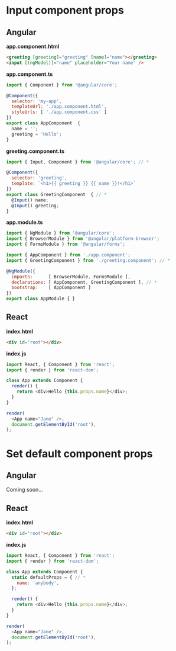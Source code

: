 # Input component props

## Angular

**app.component.html**
```html
<greeting [greeting]="greeting" [name]="name"></greeting> 
<input [(ngModel)]="name" placeholder="Your name" />
```

**app.component.ts**
```javascript
import { Component } from '@angular/core';

@Component({
  selector: 'my-app',
  templateUrl: './app.component.html',
  styleUrls: [ './app.component.css' ]
})
export class AppComponent  {
  name = '';
  greeting = 'Hello';
}
```

**greeting.component.ts**
```javascript
import { Input, Component } from '@angular/core'; // *

@Component({
  selector: 'greeting',
  template: `<h1>{{ greeting }} {{ name }}!</h1>`
})
export class GreetingComponent  { // *
  @Input() name;
  @Input() greeting;
}
```

**app.module.ts**
```javascript
import { NgModule } from '@angular/core';
import { BrowserModule } from '@angular/platform-browser';
import { FormsModule } from '@angular/forms';

import { AppComponent } from './app.component';
import { GreetingComponent } from './greeting.component'; // *

@NgModule({
  imports:      [ BrowserModule, FormsModule ],
  declarations: [ AppComponent, GreetingComponent ], // *
  bootstrap:    [ AppComponent ]
})
export class AppModule { }
```

## React

**index.html**
```html
<div id="root"></div>
```

**index.js**
```javascript
import React, { Component } from 'react';
import { render } from 'react-dom';

class App extends Component {
  render() {
    return <div>Hello {this.props.name}</div>;
  }
}

render(
  <App name="Jane" />,
  document.getElementById('root'),
);
```

# Set default component props

## Angular

Coming soon...

## React

**index.html**
```html
<div id="root"></div>
```

**index.js**
```javascript
import React, { Component } from 'react';
import { render } from 'react-dom';

class App extends Component {
  static defaultProps = { // *
    name: 'anybody',
  };

  render() {
    return <div>Hello {this.props.name}</div>;
  }
}

render(
  <App name="Jane" />,
  document.getElementById('root'),
);
```

